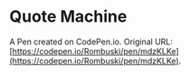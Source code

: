 # Quote Machine

A Pen created on CodePen.io. Original URL: [https://codepen.io/Rombuski/pen/mdzKLKe](https://codepen.io/Rombuski/pen/mdzKLKe).


